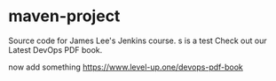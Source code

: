 # maven-project
Source code for James Lee's Jenkins course.
s is a test
Check out our Latest DevOps PDF book.

now add something
https://www.level-up.one/devops-pdf-book
